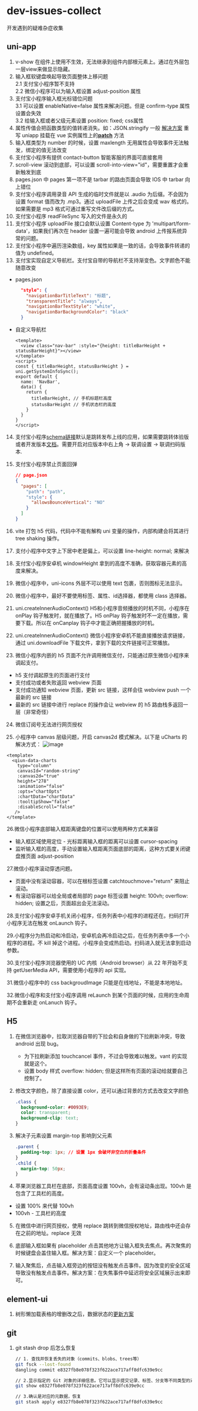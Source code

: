 # dev-issues-collect
开发遇到的疑难杂症收集

## uni-app
1. v-show 在组件上使用不生效，无法继承到组件内部根元素上。通过在外层包一层view来做显示隐藏。
2. 输入框软键盘唤起导致页面整体上移问题<br/>
  2.1 支付宝小程序暂不支持<br/>
  2.2 微信小程序可以为输入框设置 adjust-position 属性
3. 支付宝小程序输入框光标错位问题<br/>
  3.1 可以设置 enableNative=false 属性来解决问题。但是 confirm-type 属性设置会失效<br/>
  3.2 给输入框或者父级元素设置 position: fixed; css属性<br/>
4. 属性传值会把函数类型的值转递消失。如：JSON.stringify 一般 [解决方案](https://github.com/dcloudio/uni-app/issues/1522) 重写 uniapp 挂载在 vue 实例属性上的[__patch__](https://github1s.com/dcloudio/uni-app/blob/HEAD/packages/vue-cli-plugin-uni/packages/mp-vue/dist/mp.runtime.esm.js#L5428) 方法
5. 输入框类型为 number 的时候，设置 maxlength 无用属性会导致事件无法触发，绑定的值无法改变
6. 支付宝小程序有提供 contact-button 智能客服的界面可直接套用
7. scroll-view 滚动到底部，可以设置 scroll-into-view="id"，需要重置才会重新触发到底
8. pages.json 中 pages 第一项不是 tarbar 的路由页面会导致 IOS 中 tarbar 向上错位
9. 支付宝小程序调用录音 API 生成的临时文件就是以 .audio 为后缀。不会因为设置 format 值而改为 .mp3。通过 uploadFile 上传之后会变成 wav 格式的。如果需要是 mp3 格式可通过重写文件改后缀的方式。
10. 支付宝小程序 readFileSync 写入的文件是永久的
11. 支付宝小程序 uploadFile 接口会默认设置 Content-type 为 'multipart/form-data'，如果我们再次在 header 设置一遍可能会导致 android 上传报系统异常的问题。
12. 支付宝小程序中遍历渲染数组，key 属性如果是一致的话，会导致事件转递的值为 undefined。
13. 支付宝实现自定义导航栏。支付宝自带的导航栏不支持渐变色。文字颜色不能随意改变
  - pages.json
  
    ```json
      "style": {
        "navigationBarTitleText": "标题",
        "transparentTitle": "always",
        "navigationBarTextStyle": "white",
        "navigationBarBackgroundColor": "black"
      }
    ```
  - 自定义导航栏
  
    ```vue
    <template>
      <view class="nav-bar" :style="{height: titleBarHeight + statusBarHeight}"></view>
    </template>
    <script>
    const { titleBarHeight, statusBarHeight } = uni.getSystemInfoSync();
    export default {
      name: 'NavBar',
      data() {
        return {
          titleBarHeight, // 手机标题栏高度
          statusBarHeight // 手机状态栏的高度
        }
      }
    }
    </script>
    ```
 
14. 支付宝小程序[schema链接](https://opendocs.alipay.com/support/01rb18)默认是跳转发布上线的应用，如果需要跳转体验版或者开发版本[文档](https://opendocs.alipay.com/support/01rb0j)。需要开启对应版本中右上角 -> 联调设置 -> 联调扫码版本.

15. 支付宝小程序禁止页面回弹
    ```json
    // page.json
    {
      "pages": [
        "path": "path",
        "style": {
          "allowsBounceVertical": "NO"
        }
      ]
    }
    ```
16. vite 打包 h5 代码，代码中不能有解构 uni 变量的操作，内部构建会将其进行 tree shaking 操作。

17. 支付小程序中文字上下居中老是偏上，可以设置 line-height: normal; 来解决

18. 支付宝小程序安卓机 windowHeight 拿到的高度不准确，获取容器元素的高度来解决。

19. 微信小程序中，uni-icons 外层不可以使用 text 包裹，否则图标无法显示。

20. 微信小程序中，最好不要使用标签、属性、id选择器，都使用 class 选择器。

21. uni.createInnerAudioContext() H5和小程序音频播放的时机不同，小程序在 onPlay 钩子触发时，就在播放了。H5 onPlay 钩子触发时不一定在播放，需要下载。所以在 onCanplay 钩子中才能正确把握播放的时机。

22. uni.createInnerAudioContext() 微信小程序安卓机不能直接播放请求链接，通过 uni.downloadFile 下载文件，拿到下载的文件链接可正常播放。

23. 微信小程序内嵌的 h5 页面不允许调用微信支付，只能通过原生微信小程序来调起支付。
  - h5 支付调起原生的页面进行支付
  - 支付成功或者失败返回 webview 页面
  - 支付成功通知 webview 页面，更新 src 链接，这样会往 webview push 一个最新的 src 链接
  - 最新的 src 链接中进行 replace 的操作会让 webview 的 h5 路由栈多返回一层（非常奇怪）

24. 微信订阅号无法进行网页授权

25. 小程序中 canvas 层级问题，开启 canvas2d 模式解决。以下是 uCharts 的解决方式：
![image](https://user-images.githubusercontent.com/49627376/209652041-1431c079-457b-4e4a-a5d8-ba6cde72bd70.png)

```vue
<template>
  <qiun-data-charts
    type="column"
    canvasId="random-string"
    :canvas2d="true"
    height="278"
    :animation="false"
    :opts="chartOpts"
    :chartData="chartData"
    :tooltipShow="false"
    :disableScroll="false"
   />
</template>
```
26.微信小程序底部输入框距离键盘的位置可以使用两种方式来兼容
  - 输入框区域使用定位 - 光标距离输入框的距离可以设置 cursor-spacing
  - 监听输入框的高度，手动设置输入框距离页面底部的距离，这种方式要关闭键盘推页面 adjust-position

27.微信小程序滚动穿透问题。
  - 页面中没有滚动容器，可以在根标签设置 catchtouchmove="return" 来阻止滚动。
  - 有滚动容器可以给全局或者局部的 page 标签设置 height: 100vh; overflow: hidden; 设置之后，页面超出会无法滚动。
  
28.支付宝小程序安卓手机关闭小程序，任务列表中小程序的进程还在。扫码打开小程序无法在触发 onLaunch 钩子。

29.小程序分为热启动和冷启动，安卓机会再冷启动之后，在任务列表中多一个小程序的进程。不 kill 掉这个进程。小程序会变成热启动。扫码进入就无法拿到启动参数。

30.支付宝小程序浏览器使用的 UC 内核（Android browser）从 22 年开始不支持 getUserMedia API，需要使用小程序的 api 实现。

31.微信小程序中的 css backgroudImage 只能是在线地址，不能是本地地址。

32.微信小程序和支付宝小程序调用 reLaunch 到某个页面的时候，应用的生命周期不会重新走 onLanuch 钩子。

## H5

1. 在微信浏览器中，拉取浏览器自带的下拉会和自身做的下拉刷新冲突，导致 android 出现 bug。
    - 为下拉刷新添加 touchcancel 事件，不过会导致难以触发。vant 的实现就是这个。
    - 设置 body 样式 overflow: hidden; 但是这样所有页面的滚动给就要自己控制了。
    
2. 修改文字颜色，除了直接设置 color，还可以通过背景的方式去改变文字颜色
    ```css
    .class {
      background-color: #0093E9;
      color: transparent;
      background-clip: text;
    }
    ```
3. 解决子元素设置 margin-top 影响到父元素
   ```css
   .parent {
     padding-top: 1px; // 设置 1px 会破坏非空白的折叠条件
   }
   .child {
     margin-top: 50px;
   }
   ```
4. 苹果浏览器工具栏在底部，页面高度设置 100vh，会有滚动条出现。100vh 是包含了工具栏的高度。
  - 设置 100% 来代替 100vh
  - 100vh - 工具栏的高度
  
5. 在微信中进行网页授权，使用 replace 跳转到微信授权地址，路由栈中还会存在之前的地址。replace 无效

6. 底部输入框如果有 placeholder 点击其他地方让输入框失去焦点。再次聚焦的时候键盘会盖住输入框。解决方案：自定义一个 placeholder。

7. 输入聚焦后，点击输入框旁边的按钮没有触发点击事件。因为改变的安全区域导致没有触发点击事件。解决方案：在失焦事件中延迟将安全区域展示出来即可。
   
## element-ui

1. 树形懒加载表格的增删改之后，数据状态的[更新方案](https://blog.csdn.net/weixin_39150852/article/details/113727283)

## git

1. git stash drop 后怎么恢复
     ```bash
     // 1. 查找并恢复丢失的对象（commits、blobs、trees等）
     git fsck --lost-found
     dangling commit e8327fb8e078f323f622ace717aff8dfc639e9cc
     
     // 2.显示指定的 Git 对象的详细信息。它可以显示提交记录、标签、分支等不同类型的对象的具体内容和元数据
     git show e8327fb8e078f323f622ace717aff8dfc639e9cc
     
     // 3.确认是对应的元数据，恢复
     git stash apply e8327fb8e078f323f622ace717aff8dfc639e9cc
     ```
